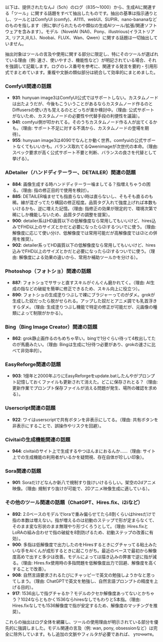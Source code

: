 以下は、提供されたなんJ（5ch）のログ（835〜1000）から、生成AIに関連する「ツール」に関する話題をすべて抽出したものです。抽出の基準は指示通りとし、ツールとはComfyUI (comfy)、A1111、webUI、SUPIR、nano-bananaなどのものを指します（例に挙げられたものや類似の生成AIツール/拡張/関連ソフトウェアを含みます）。モデル（NovelAI (NAI)、Pony、illustrious(イラストリアス, リアス,ill,IL)、Noobai、FLUX、Wan、Qwen）に関する話題は一切抽出していません。

抽出対象はツールの言及や使用に関する部分に限定し、特にそのツールが選ばれている理由（例: 速さ、使いやすさ、機能性など）が明記されている場合、それを強調して記載します。ログのレス番号を参考に、関連する発言を要約・引用形式でまとめています。重複や文脈の類似部分は統合して効率的にまとめました。

### ComfyUI関連の話題
- **931**: hunyuan image3はComfyUI公式ではサポートしない。カスタムノードは出たようだが、今後もこういうことがあるならカスタムノード作るのとDiffusersの使い方も覚えるのとどっちが楽か検討中。（理由: 公式サポートがないため、カスタムノードの必要性や代替手段の利便性を議論）。
- **941**: comfyui側が叩かれてる。そのうちカスタムノード作る人が出てくるかも。（理由: サポート不足に対する不満から、カスタムノードの登場を期待）。
- **955**: hunyuan image3は4090でなんとか動く世界。comfyuiの公式サポートなくてもいいかも。バランス取れてるQwenimageが次世代の本命。（理由: スペック要求が高く公式サポート不要と判断、バランスの良さを代替として挙げる）。

### ADetailer（ハンドディテーラー、DETAILER）関連の話題
- **884**: 画像生成する時ハンドディテーラー噛ましてる？指増えちゃうの困る。（理由: 指の修正目的で使用を検討）。
- **885**: DETAILER噛ませても指直らない時は直らないし、そもそも直るのも稀。線が混ざってたり構図の修正程度。品質タグ入れて強度上げれば本数もいけるかも、逆に増えた記憶。（理由: 指修正の効果が限定的で、環境次第で稀にしか機能しないため、品質タグの調整を提案）。
- **900**: detailer系はHD画質以下の低解像度なら常用してもいいけど、hires込みでFHD以上のサイズとかだと必要になったらi2iするついでに使う。（理由: 解像度に応じて使い分け、低解像度では常用可能だが高解像度ではi2iとの併用を推奨）。
- **902**: detailer系ってHD画質以下の低解像度なら常用してもいいけど、hires込みでFHD以上のサイズとかだと必要になったらi2iするついでに使う。（理由: 解像度による効果の違いから、常用か補助ツールかを分ける）。

### Photoshop（フォトショ）関連の話題
- **887**: フォトショでササッと直すスキルがぐんぐん磨かれてく。（理由: AI生成の指などの破綻を簡単に修正できるため、スキル向上に役立つ）。
- **890**: フォトショの生成塗りつぶしで裸にブラジャーってのがダメ。grokが生成した奴だったら脱がせられる。アップした奴だとアニメ調でも乳首浮きすらダメ。（理由: 生成塗りつぶし機能で特定の修正が可能だが、元画像の種類によって制限がかかる）。

### Bing（Bing Image Creator）関連の話題
- **862**: grok静止画作るのもめちゃ早い。bingで1分ぐらい待って4枚出してたのが馬鹿みたい。（理由: Bingは生成に1分待つ必要があり、grokの速さに比べて非効率的）。

### EasyReforge関連の話題
- **903**: 1億年と2000年ぶりにEasyReforgeをupdate.batしたんやがプロンプト記憶しておくファイルも更新されて消えた。どこに保存されとる？（理由: 更新作業でプロンプト保存ファイルが消える問題が発生、場所の確認を求める）。

### Userscript関連の話題
- **922**: ワイはuserscriptで共有ボタンを非表示にしてる。（理由: 共有ボタンを非表示にすることで、誤操作やリスクを回避）。

### Civitaiの生成機能関連の話題
- **944**: civitaiのサイト上で生成するやつほんまにおるんか……（理由: サイト上での生成機能の利用者がいるかを疑問視、存在自体が珍しい印象）。

### Sora関連の話題
- **901**: Soraだけどなんか新八で規制すり抜けいけるらしい。架空の2dアニメ映像。（理由: 規制すり抜けが可能で、2Dアニメ映像生成に適している）。

### その他のツール関連の話題（ChatGPT、Hires.fix、i2iなど）
- **892**: 2.0ベースのモデルでloraで重み偏らせてたら8割くらいはhiresだけで指の本数は増えない。指が増えるのは初動のステップで形が定まらなくて、そのまま変な形状のまま無理やり形づくろうとして。（理由: Hires.fixとLoRAの組み合わせで指の破綻を8割防げるため、初動ステップの改善に有効）。
- **900**: 多指は低解像度で出力したのをHiresするときにグチャってる粘土みたいな手をAIくんが成形するときに起こりがち。最近のベースで最初から解像度高めで出すと多少は改善。モデルによっては描き込みの弊害で逆に指が減る。（理由: Hires.fix使用時の多指問題を低解像度出力で回避、解像度を高くすることで改善）。
- **908**: 自然言語要求されるたびにチャッピーで英文の勉強しようかなと思ってしまう。（理由: ChatGPTで英文を勉強し、自然言語プロンプトの精度を上げる目的）。
- **917**: 1536出しで指グチャるか？モデルのクセか解像度あってないとかちゃう？1024ならともかく1536ならhiresなしでもわりと5本指。（理由: Hires.fixなしでも1536解像度で指が安定するため、解像度のマッチングを推奨）。

これらの抽出はログ全体を網羅し、ツールの使用理由が明示されている部分を優先的に強調しました。モデル関連の言及（例: wan, pony, obsessionなど）は完全に除外しています。もし追加の文脈やフィルタが必要であれば、 уточните。